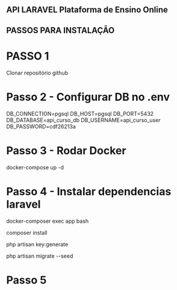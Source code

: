 ## API LARAVEL Plataforma de Ensino Online

## PASSOS PARA INSTALAÇÃO

# PASSO 1
Clonar repositório github

# Passo 2 - Configurar DB no .env
DB_CONNECTION=pgsql
DB_HOST=pgsql
DB_PORT=5432
DB_DATABASE=api_curso_db
DB_USERNAME=api_curso_user
DB_PASSWORD=cdf26213a

# Passo 3 - Rodar Docker
docker-compose up -d

# Passo 4 - Instalar dependencias laravel
docker-composer exec app bash

composer install

php artisan key:generate 

php artisan migrate --seed

# Passo 5
